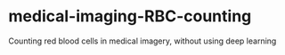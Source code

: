 # medical-imaging-RBC-counting
Counting red blood cells in medical imagery, without using deep learning
